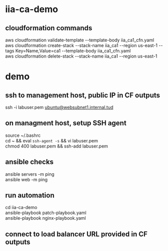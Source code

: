 # iia-ca-demo

## cloudformation commands
aws cloudformation validate-template --template-body iia_ca1_cfn.yaml\
aws cloudformation create-stack --stack-name iia_ca1 --region us-east-1 --tags Key=Name,Value=ca1 --template-body iia_ca1_cfn.yaml\
aws cloudformation delete-stack --stack-name iia_ca1 --region us-east-1

# demo
## ssh to management host, public IP in CF outputs
ssh -i labuser.pem ubuntu@websubnet1.internal.tud

## on managment host, setup SSH agent
source ~/.bashrc\
cd ~ && eval `ssh-agent -s` && vi labuser.pem\
chmod 400 labuser.pem && ssh-add labuser.pem

## ansible checks
ansible servers -m ping\
ansible web -m ping

## run automation
cd iia-ca-demo\
ansible-playbook patch-playbook.yaml\
ansible-playbook nginx-playbook.yaml

## connect to load balancer URL provided in CF outputs
